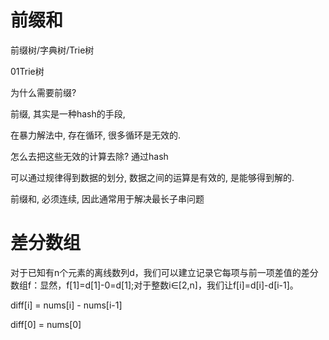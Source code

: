 # 前缀和

前缀树/字典树/Trie树

01Trie树



为什么需要前缀?

前缀, 其实是一种hash的手段,

在暴力解法中, 存在循环, 很多循环是无效的.

怎么去把这些无效的计算去除? 通过hash

可以通过规律得到数据的划分, 数据之间的运算是有效的, 是能够得到解的.


前缀和, 必须连续, 因此通常用于解决最长子串问题

# 差分数组

对于已知有n个元素的离线数列d，我们可以建立记录它每项与前一项差值的差分数组f：显然，f[1]=d[1]-0=d[1];对于整数i∈[2,n]，我们让f[i]=d[i]-d[i-1]。

diff[i] = nums[i] - nums[i-1]

diff[0] = nums[0]